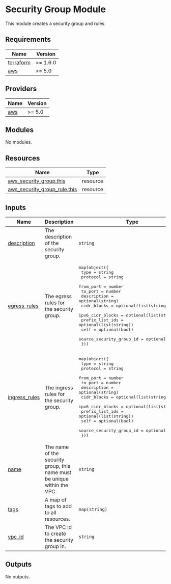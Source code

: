 # Security Group Module

This module creates a security group and rules.

<!-- BEGINNING OF PRE-COMMIT-TERRAFORM DOCS HOOK -->
## Requirements

| Name | Version |
|------|---------|
| <a name="requirement_terraform"></a> [terraform](#requirement\_terraform) | >= 1.6.0 |
| <a name="requirement_aws"></a> [aws](#requirement\_aws) | >= 5.0 |

## Providers

| Name | Version |
|------|---------|
| <a name="provider_aws"></a> [aws](#provider\_aws) | >= 5.0 |

## Modules

No modules.

## Resources

| Name | Type |
|------|------|
| [aws_security_group.this](https://registry.terraform.io/providers/hashicorp/aws/latest/docs/resources/security_group) | resource |
| [aws_security_group_rule.this](https://registry.terraform.io/providers/hashicorp/aws/latest/docs/resources/security_group_rule) | resource |

## Inputs

| Name | Description | Type | Default | Required |
|------|-------------|------|---------|:--------:|
| <a name="input_description"></a> [description](#input\_description) | The description of the security group. | `string` | `""` | no |
| <a name="input_egress_rules"></a> [egress\_rules](#input\_egress\_rules) | The egress rules for the security group. | <pre>map(object({<br>    type                     = string<br>    protocol                 = string<br>    from_port                = number<br>    to_port                  = number<br>    description              = optional(string)<br>    cidr_blocks              = optional(list(string))<br>    ipv6_cidr_blocks         = optional(list(string))<br>    prefix_list_ids          = optional(list(string))<br>    self                     = optional(bool)<br>    source_security_group_id = optional(string)<br>  }))</pre> | `{}` | no |
| <a name="input_ingress_rules"></a> [ingress\_rules](#input\_ingress\_rules) | The ingress rules for the security group. | <pre>map(object({<br>    type                     = string<br>    protocol                 = string<br>    from_port                = number<br>    to_port                  = number<br>    description              = optional(string)<br>    cidr_blocks              = optional(list(string))<br>    ipv6_cidr_blocks         = optional(list(string))<br>    prefix_list_ids          = optional(list(string))<br>    self                     = optional(bool)<br>    source_security_group_id = optional(string)<br>  }))</pre> | `{}` | no |
| <a name="input_name"></a> [name](#input\_name) | The name of the security group, this name must be unique within the VPC. | `string` | n/a | yes |
| <a name="input_tags"></a> [tags](#input\_tags) | A map of tags to add to all resources. | `map(string)` | `{}` | no |
| <a name="input_vpc_id"></a> [vpc\_id](#input\_vpc\_id) | The VPC id to create the security group in. | `string` | n/a | yes |

## Outputs

No outputs.
<!-- END OF PRE-COMMIT-TERRAFORM DOCS HOOK -->

<!-- BEGIN_TF_DOCS -->

<!-- END_TF_DOCS -->
